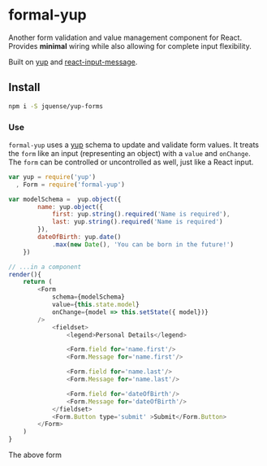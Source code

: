 # formal-yup

Another form validation and value management component for React. Provides __minimal__ wiring while also allowing for complete input flexibility.

Built on [yup](https://github.com/jquense/yup) and [react-input-message](https://github.com/jquense/react-input-message).

## Install

```sh
npm i -S jquense/yup-forms
```


### Use

`formal-yup` uses a [yup](https://github.com/jquense/yup) schema to update and validate form values. It treats the `form` like an input (representing an object) with a `value` and `onChange`. The `form` can be controlled or uncontrolled as well, just like a React input.

```js
var yup = require('yup')
  , Form = require('formal-yup')

var modelSchema =  yup.object({
        name: yup.object({
            first: yup.string().required('Name is required'),
            last: yup.string().required('Name is required')    
        }),
        dateOfBirth: yup.date()
            .max(new Date(), 'You can be born in the future!')
    })

// ...in a component
render(){
    return (
        <Form 
            schema={modelSchema}
            value={this.state.model} 
            onChange={model => this.setState({ model})}
        />
            <fieldset>
                <legend>Personal Details</legend>

                <Form.field for='name.first'/>
                <Form.Message for='name.first'/>

                <Form.field for='name.last'/>
                <Form.Message for='name.last'/>

                <Form.field for='dateOfBirth'/>
                <Form.Message for='dateOfBirth'/>
            </fieldset>
            <Form.Button type='submit' >Submit</Form.Button>
        </Form>
    )
}
```

The above form 